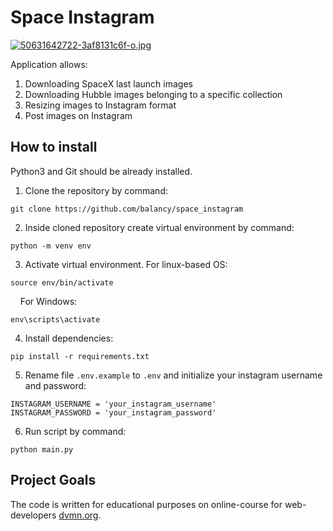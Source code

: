 # Space Instagram

[![50631642722-3af8131c6f-o.jpg](https://i.postimg.cc/9M0prpgv/50631642722-3af8131c6f-o.jpg)](https://postimg.cc/ZBk3QrSc)

Application allows:
1. Downloading SpaceX last launch images
2. Downloading Hubble images belonging to a specific collection
3. Resizing images to Instagram format
4. Post images on Instagram

## How to install
Python3 and Git should be already installed. 

1. Clone the repository by command:
```console
git clone https://github.com/balancy/space_instagram
```
2. Inside cloned repository create virtual environment by command:
```console
python -m venv env
```
3. Activate virtual environment. For linux-based OS:
```console
source env/bin/activate
```
&nbsp;&nbsp;&nbsp;&nbsp;For Windows:
```console
env\scripts\activate
```
4. Install dependencies:
```
pip install -r requirements.txt
```
5. Rename file `.env.example` to `.env` and initialize your instagram username and password:
```console
INSTAGRAM_USERNAME = 'your_instagram_username'
INSTAGRAM_PASSWORD = 'your_instagram_password'
```
6. Run script by command:
```console
python main.py
```
## Project Goals
The code is written for educational purposes on online-course for web-developers [dvmn.org](https://dvmn.org/).
